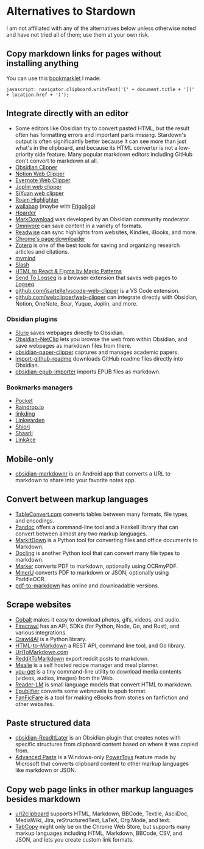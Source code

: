 # Alternatives to Stardown

I am not affiliated with any of the alternatives below unless otherwise noted and have not tried all of them; use them at your own risk.

## Copy markdown links for pages without installing anything

You can use this [bookmarklet](https://en.wikipedia.org/wiki/Bookmarklet) I made:

`javascript: navigator.clipboard.writeText('[' + document.title + '](' + location.href + ')');`

## Integrate directly with an editor

- Some editors like Obsidian try to convert pasted HTML, but the result often has formatting errors and important parts missing. Stardown's output is often significantly better because it can see more than just what's in the clipboard, and because its HTML converter is not a low-priority side feature. Many popular markdown editors including GitHub don't convert to markdown at all.
- [Obsidian Clipper](https://github.com/obsidianmd/obsidian-clipper)
- [Notion Web Clipper](https://www.notion.so/web-clipper)
- [Evernote Web Clipper](https://evernote.com/features/webclipper)
- [Joplin web clipper](https://github.com/laurent22/joplin/blob/dev/readme/apps/clipper.md)
- [SiYuan web clipper](https://github.com/siyuan-note/siyuan-chrome)
- [Roam Highlighter](https://chromewebstore.google.com/detail/roam-highlighter/hponfflfgcjikmehlcdcnpapicnljkkc?pli=1)
- [wallabag](https://wallabag.org/) (maybe with [Frigoligo](https://github.com/casimir/frigoligo))
- [Hoarder](https://github.com/hoarder-app/hoarder)
- [MarkDownload](https://github.com/deathau/markdownload) was developed by an Obsidian community moderator.
- [Omnivore](https://github.com/omnivore-app/omnivore) can save content in a variety of formats.
- [Readwise](https://readwise.io/) can sync highlights from websites, Kindles, iBooks, and more.
- [Chrome's page downloader](https://support.google.com/chrome/answer/7343019)
- [Zotero](https://www.zotero.org/) is one of the best tools for saving and organizing research articles and citations.
- [mymind](https://mymind.com/browser-extensions)
- [Slash](https://github.com/yourselfhosted/slash)
- [HTML to React & Figma by Magic Patterns](https://chromewebstore.google.com/detail/html-to-react-figma-by-ma/chgehghmhgihgmpmdjpolhkcnhkokdfp)
- [Send To Logseq](https://chromewebstore.google.com/detail/send-to-logseq/mgdccnefjlmhnfbmlnhddoogimbpmilj) is a browser extension that saves web pages to [Logseq](https://github.com/logseq/logseq?tab=readme-ov-file).
- [github.com/jsartelle/vscode-web-clipper](https://github.com/jsartelle/vscode-web-clipper) is a VS Code extension.
- [github.com/webclipper/web-clipper](https://github.com/webclipper/web-clipper) can integrate directly with Obsidian, Notion, OneNote, Bear, Yuque, Joplin, and more.

### Obsidian plugins

- [Slurp](https://github.com/inhumantsar/slurp) saves webpages directly to Obsidian.
- [Obsidian-NetClip](https://github.com/Elhary/Obsidian-NetClip) lets you browse the web from within Obsidian, and save webpages as markdown files from there.
- [obsidian-paper-clipper](https://github.com/ras0q/obsidian-paper-clipper) captures and manages academic papers.
- [import-github-readme](https://github.com/chasebank87/import-github-readme) downloads GitHub readme files directly into Obsidian.
- [obsidian-epub-importer](https://github.com/aoout/obsidian-epub-importer) imports EPUB files as markdown.

### Bookmarks managers

- [Pocket](https://getpocket.com/home)
- [Raindrop.io](https://raindrop.io/)
- [linkding](https://github.com/sissbruecker/linkding)
- [Linkwarden](https://github.com/linkwarden/linkwarden)
- [Shiori](https://github.com/go-shiori/shiori?tab=readme-ov-file)
- [Shaarli](https://github.com/shaarli/Shaarli)
- [LinkAce](https://www.linkace.org/)

## Mobile-only

- [obsidian-markdownr](https://github.com/IAmStoxe/obsidian-markdownr) is an Android app that converts a URL to markdown to share into your favorite notes app.

## Convert between markup languages

- [TableConvert.com](https://tableconvert.com/) converts tables between many formats, file types, and encodings.
- [Pandoc](https://pandoc.org/) offers a command-line tool and a Haskell library that can convert between almost any two markup languages.
- [MarkItDown](https://news.ycombinator.com/item?id=42410803) is a Python tool for converting files and office documents to Markdown.
- [Docling](https://github.com/DS4SD/docling) is another Python tool that can convert many file types to markdown.
- [Marker](https://github.com/vikparuchuri/marker) converts PDF to markdown, optionally using OCRmyPDF.
- [MinerU](https://github.com/opendatalab/MinerU) converts PDF to markdown or JSON, optionally using PaddleOCR.
- [pdf-to-markdown](https://github.com/jzillmann/pdf-to-markdown) has online and downloadable versions.

## Scrape websites

- [Cobalt](https://github.com/imputnet/cobalt) makes it easy to download photos, gifs, videos, and audio.
- [Firecrawl](https://github.com/mendableai/firecrawl) has an API, SDKs (for Python, Node, Go, and Rust), and various integrations.
- [Crawl4AI](https://github.com/unclecode/crawl4ai) is a Python library.
- [HTML-to-Markdown](https://news.ycombinator.com/item?id=42093511) a REST API, command line tool, and Go library.
- [UrlToMarkdown.com](https://urltomarkdown.com/)
- [RedditToMarkdown](https://farnots.github.io/RedditToMarkdown/) export reddit posts to markdown.
- [Mealie](https://github.com/mealie-recipes/mealie) is a self hosted recipe manager and meal planner.
- [you-get](https://github.com/soimort/you-get) is a tiny command-line utility to download media contents (videos, audios, images) from the Web.
- [Reader-LM](https://jina.ai/news/reader-lm-small-language-models-for-cleaning-and-converting-html-to-markdown/?nocache=1) is small language models that convert HTML to markdown.
- [Epublifier](https://github.com/maoserr/epublifier) converts some webnovels to epub format.
- [FanFicFare](https://github.com/JimmXinu/FanFicFare) is a tool for making eBooks from stories on fanfiction and other websites.

## Paste structured data

- [obsidian-ReadItLater](https://github.com/DominikPieper/obsidian-ReadItLater) is an Obsidian plugin that creates notes with specific structures from clipboard content based on where it was copied from.
- [Advanced Paste](https://learn.microsoft.com/en-us/windows/powertoys/advanced-paste) is a Windows-only [PowerToys](https://learn.microsoft.com/en-us/windows/powertoys/install) feature made by Microsoft that converts clipboard content to other markup languages like markdown or JSON.

## Copy web page links in other markup languages besides markdown

- [url2clipboard](https://github.com/asamuzaK/url2clipboard) supports HTML, Markdown, BBCode, Textile, AsciiDoc, MediaWiki, Jira, reStructuredText, LaTeX, Org Mode, and text.
- [TabCopy](https://chromewebstore.google.com/detail/tabcopy/micdllihgoppmejpecmkilggmaagfdmb) might only be on the Chrome Web Store, but supports many markup languages including HTML, Markdown, BBCode, CSV, and JSON, and lets you create custom link formats.
